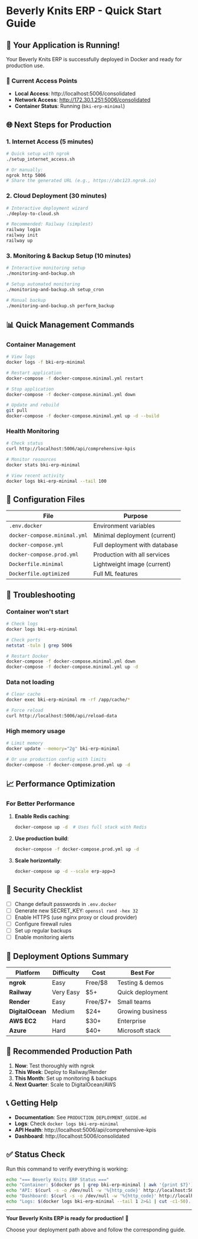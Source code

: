 # Beverly Knits ERP - Quick Start Guide

## 🚀 Your Application is Running!

Your Beverly Knits ERP is successfully deployed in Docker and ready for production use.

### 📍 Current Access Points

- **Local Access**: http://localhost:5006/consolidated
- **Network Access**: http://172.30.1.251:5006/consolidated
- **Container Status**: Running (`bki-erp-minimal`)

## 🌐 Next Steps for Production

### 1. Internet Access (5 minutes)
```bash
# Quick setup with ngrok
./setup_internet_access.sh

# Or manually:
ngrok http 5006
# Share the generated URL (e.g., https://abc123.ngrok.io)
```

### 2. Cloud Deployment (30 minutes)
```bash
# Interactive deployment wizard
./deploy-to-cloud.sh

# Recommended: Railway (simplest)
railway login
railway init
railway up
```

### 3. Monitoring & Backup Setup (10 minutes)
```bash
# Interactive monitoring setup
./monitoring-and-backup.sh

# Setup automated monitoring
./monitoring-and-backup.sh setup_cron

# Manual backup
./monitoring-and-backup.sh perform_backup
```

## 📊 Quick Management Commands

### Container Management
```bash
# View logs
docker logs -f bki-erp-minimal

# Restart application
docker-compose -f docker-compose.minimal.yml restart

# Stop application
docker-compose -f docker-compose.minimal.yml down

# Update and rebuild
git pull
docker-compose -f docker-compose.minimal.yml up -d --build
```

### Health Monitoring
```bash
# Check status
curl http://localhost:5006/api/comprehensive-kpis

# Monitor resources
docker stats bki-erp-minimal

# View recent activity
docker logs bki-erp-minimal --tail 100
```

## 🔧 Configuration Files

| File | Purpose |
|------|---------|
| `.env.docker` | Environment variables |
| `docker-compose.minimal.yml` | Minimal deployment (current) |
| `docker-compose.yml` | Full deployment with database |
| `docker-compose.prod.yml` | Production with all services |
| `Dockerfile.minimal` | Lightweight image (current) |
| `Dockerfile.optimized` | Full ML features |

## 🚨 Troubleshooting

### Container won't start
```bash
# Check logs
docker logs bki-erp-minimal

# Check ports
netstat -tuln | grep 5006

# Restart Docker
docker-compose -f docker-compose.minimal.yml down
docker-compose -f docker-compose.minimal.yml up -d
```

### Data not loading
```bash
# Clear cache
docker exec bki-erp-minimal rm -rf /app/cache/*

# Force reload
curl http://localhost:5006/api/reload-data
```

### High memory usage
```bash
# Limit memory
docker update --memory="2g" bki-erp-minimal

# Or use production config with limits
docker-compose -f docker-compose.prod.yml up -d
```

## 📈 Performance Optimization

### For Better Performance
1. **Enable Redis caching**:
   ```bash
   docker-compose up -d  # Uses full stack with Redis
   ```

2. **Use production build**:
   ```bash
   docker-compose -f docker-compose.prod.yml up -d
   ```

3. **Scale horizontally**:
   ```bash
   docker-compose up -d --scale erp-app=3
   ```

## 🔐 Security Checklist

- [ ] Change default passwords in `.env.docker`
- [ ] Generate new SECRET_KEY: `openssl rand -hex 32`
- [ ] Enable HTTPS (use nginx proxy or cloud provider)
- [ ] Configure firewall rules
- [ ] Set up regular backups
- [ ] Enable monitoring alerts

## 📝 Deployment Options Summary

| Platform | Difficulty | Cost | Best For |
|----------|------------|------|----------|
| **ngrok** | Easy | Free/$8 | Testing & demos |
| **Railway** | Very Easy | $5+ | Quick deployment |
| **Render** | Easy | Free/$7+ | Small teams |
| **DigitalOcean** | Medium | $24+ | Growing business |
| **AWS EC2** | Hard | $30+ | Enterprise |
| **Azure** | Hard | $40+ | Microsoft stack |

## 🎯 Recommended Production Path

1. **Now**: Test thoroughly with ngrok
2. **This Week**: Deploy to Railway/Render
3. **This Month**: Set up monitoring & backups
4. **Next Quarter**: Scale to DigitalOcean/AWS

## 📞 Getting Help

- **Documentation**: See `PRODUCTION_DEPLOYMENT_GUIDE.md`
- **Logs**: Check `docker logs bki-erp-minimal`
- **API Health**: http://localhost:5006/api/comprehensive-kpis
- **Dashboard**: http://localhost:5006/consolidated

## ✅ Status Check

Run this command to verify everything is working:
```bash
echo "=== Beverly Knits ERP Status ==="
echo "Container: $(docker ps | grep bki-erp-minimal | awk '{print $7}')"
echo "API: $(curl -s -o /dev/null -w '%{http_code}' http://localhost:5006/api/comprehensive-kpis)"
echo "Dashboard: $(curl -s -o /dev/null -w '%{http_code}' http://localhost:5006/consolidated)"
echo "Logs: $(docker logs bki-erp-minimal --tail 1 2>&1 | cut -c1-50)..."
```

---

**Your Beverly Knits ERP is ready for production!** 🎉

Choose your deployment path above and follow the corresponding guide.